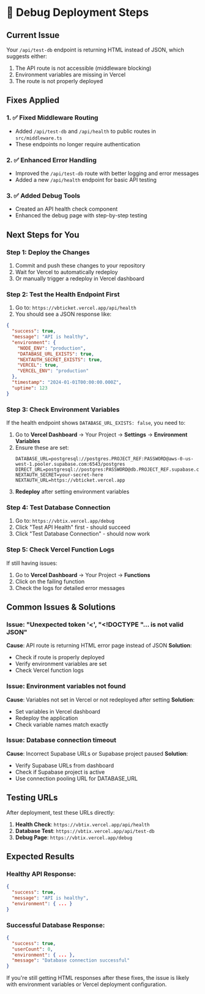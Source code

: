 # 🔧 Debug Deployment Steps

## Current Issue
Your `/api/test-db` endpoint is returning HTML instead of JSON, which suggests either:
1. The API route is not accessible (middleware blocking)
2. Environment variables are missing in Vercel
3. The route is not properly deployed

## Fixes Applied

### 1. ✅ Fixed Middleware Routing
- Added `/api/test-db` and `/api/health` to public routes in `src/middleware.ts`
- These endpoints no longer require authentication

### 2. ✅ Enhanced Error Handling
- Improved the `/api/test-db` route with better logging and error messages
- Added a new `/api/health` endpoint for basic API testing

### 3. ✅ Added Debug Tools
- Created an API health check component
- Enhanced the debug page with step-by-step testing

## Next Steps for You

### Step 1: Deploy the Changes
1. Commit and push these changes to your repository
2. Wait for Vercel to automatically redeploy
3. Or manually trigger a redeploy in Vercel dashboard

### Step 2: Test the Health Endpoint First
1. Go to: `https://vbticket.vercel.app/api/health`
2. You should see a JSON response like:
```json
{
  "success": true,
  "message": "API is healthy",
  "environment": {
    "NODE_ENV": "production",
    "DATABASE_URL_EXISTS": true,
    "NEXTAUTH_SECRET_EXISTS": true,
    "VERCEL": true,
    "VERCEL_ENV": "production"
  },
  "timestamp": "2024-01-01T00:00:00.000Z",
  "uptime": 123
}
```

### Step 3: Check Environment Variables
If the health endpoint shows `DATABASE_URL_EXISTS: false`, you need to:

1. Go to **Vercel Dashboard** → Your Project → **Settings** → **Environment Variables**
2. Ensure these are set:
   ```
   DATABASE_URL=postgresql://postgres.PROJECT_REF:PASSWORD@aws-0-us-west-1.pooler.supabase.com:6543/postgres
   DIRECT_URL=postgresql://postgres:PASSWORD@db.PROJECT_REF.supabase.co:5432/postgres
   NEXTAUTH_SECRET=your-secret-here
   NEXTAUTH_URL=https://vbticket.vercel.app
   ```
3. **Redeploy** after setting environment variables

### Step 4: Test Database Connection
1. Go to: `https://vbtix.vercel.app/debug`
2. Click "Test API Health" first - should succeed
3. Click "Test Database Connection" - should now work

### Step 5: Check Vercel Function Logs
If still having issues:
1. Go to **Vercel Dashboard** → Your Project → **Functions**
2. Click on the failing function
3. Check the logs for detailed error messages

## Common Issues & Solutions

### Issue: "Unexpected token '<', "<!DOCTYPE "... is not valid JSON"
**Cause**: API route is returning HTML error page instead of JSON
**Solution**: 
- Check if route is properly deployed
- Verify environment variables are set
- Check Vercel function logs

### Issue: Environment variables not found
**Cause**: Variables not set in Vercel or not redeployed after setting
**Solution**:
- Set variables in Vercel dashboard
- Redeploy the application
- Check variable names match exactly

### Issue: Database connection timeout
**Cause**: Incorrect Supabase URLs or Supabase project paused
**Solution**:
- Verify Supabase URLs from dashboard
- Check if Supabase project is active
- Use connection pooling URL for DATABASE_URL

## Testing URLs

After deployment, test these URLs directly:

1. **Health Check**: `https://vbtix.vercel.app/api/health`
2. **Database Test**: `https://vbtix.vercel.app/api/test-db`
3. **Debug Page**: `https://vbtix.vercel.app/debug`

## Expected Results

### Healthy API Response:
```json
{
  "success": true,
  "message": "API is healthy",
  "environment": { ... }
}
```

### Successful Database Response:
```json
{
  "success": true,
  "userCount": 0,
  "environment": { ... },
  "message": "Database connection successful"
}
```

If you're still getting HTML responses after these fixes, the issue is likely with environment variables or Vercel deployment configuration.
